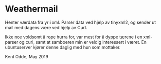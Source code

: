 # Weathermail

Henter værdata fra yr i xml. Parser data ved hjelp av tinyxml2, og sender ut mail med dagens være ved hjelp av Curl.

Ikke noe voldsomt å rope hurra for, var mest for å dyppe tærene i en xml-parser og curl, samt at samboeren min er veldig interessert i været. En ubuntuserver kjører denne daglig med hun som mottaker.


Kent Odde, May 2019

